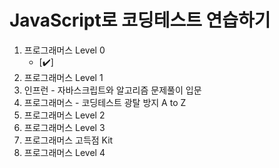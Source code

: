 # JavaScript로 코딩테스트 연습하기

1. 프로그래머스 Level 0
   - [✔️]
2. 프로그래머스 Level 1
3. 인프런 - 자바스크립트와 알고리즘 문제풀이 입문
4. 프로그래머스 - 코딩테스트 광탈 방지 A to Z
5. 프로그래머스 Level 2
6. 프로그래머스 Level 3
7. 프로그래머스 고득점 Kit
8. 프로그래머스 Level 4
